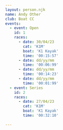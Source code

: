 ```yaml
---
layout: person.njk
name: Andy Other
club: Boat CC
events:
  - event: Open
    id: 1
    races:
      - date: 30/04/23
        cat: 'K1M'
        boat: 'K1 Kayak'
        time: '00:15:57'
      - date: dd/yy/mm
        time: '00:06:99'
      - date: dd/yy/mm
        time: '00:14:23'
      - date: dd/yy/mm
        time: '00:01:99'
  - event: Series
    id: 2
    races:
      - date: 27/04/23
        cat: 'K1M'
        boat: 'K1 Kayak'
        time: '00:32:10'
  
---
```


